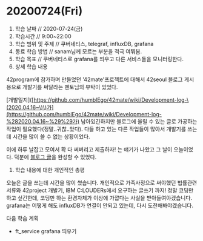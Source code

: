 # 20200724\(Fri\)

1. 학습 날짜 // 2020-07-24\(금\)
2. 학습시간 // 9:00~22:00
3. 학습 범위 및 주제 // 쿠버네티스, telegraf, influxDB, grafana
4. 동료 학습 방법 // sanam님께 모르는 부분을 적극 여쭤봄.
5. 학습 목표 // 쿠버네티스로 grafana를 띄우고 다른 서비스들을 모니터링한다.
6. 상세 학습 내용

42program에 참가하며 만들었던 '42mate'프로젝트에 대해서 42seoul 블로그 게시용으로 개발기를 써달라는 멘토님의 부탁이 있었다.

\[개발일지\]\([https://github.com/humblEgo/42mate/wiki/Development-log-\(2020.04.16~\)\)가](https://github.com/humblEgo/42mate/wiki/Development-log-%282020.04.16~%29%29가) 남아있긴하지만 블로그에 올릴 수 있는 글로 가공하는 작업이 필요했다\(정말..귀찮..았다\). 다들 하고 있는 다른 작업들이 많아서 개발기를 쓰는데 시간을 많이 쓸 수 없는 상황이었다.

이에 하루 날잡고 모여서 확 다 써버리고 제출하자! 는 얘기가 나왔고 그 날이 오늘이었다. 덕분에 [블로그 글](https://42place.wordpress.com/2020/07/24/42%eb%a9%94%ec%9d%b4%ed%8a%b8-%eb%a7%a4%ec%b9%ad-%ec%95%b1-16%eb%8b%a8%ea%b3%84-%ea%b0%9c%eb%b0%9c%ed%9b%84%ea%b8%b0/)을 완성할 수 있었다.

1. 학습 내용에 대한 개인적인 총평

오늘은 글을 쓰는데 시간을 많이 썼습니다. 개인적으로 가족사정으로 써야했던 법률관련 서류와 42project 개발기, IBM C:LOUDERs에서 요구하는 글쓰기 까지! 정말 코딩만 하고 싶긴한데, 코딩만 하는 환경자체가 이상에 가깝다는 사실을 받아들여야겠습니다. grafana는 어떻게 해도 influxDB가 연결이 안되고 있는데, 다시 도전해봐야겠습니다.

다음 학습 계획

* ft\_service grafana 띄우기

